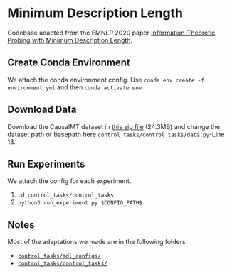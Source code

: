 # Minimum Description Length

Codebase adapted from the EMNLP 2020 paper [Information-Theoretic Probing with Minimum Description Length](https://arxiv.org/pdf/2003.12298.pdf).

## Create Conda Environment

We attach the conda environment config.
Use `conda env create -f environment.yml` and then `conda activate env`.

## Download Data

Download the CausalMT dataset in [this zip file](https://drive.google.com/file/d/10N8rW8BA-aPDIjFkmvJ4BQnB3REoVG6O/view?usp=sharing) (24.3MB) and change the dataset path or basepath here `control_tasks/control_tasks/data.py`-Line 13.

## Run Experiments

We attach the config for each experiment.
1. `cd control_tasks/control_tasks`
2. `python3 run_experiment.py $CONFIG_PATH$`

## Notes

Most of the adaptations we made are in the following folders:
- [`control_tasks/mdl_configs/`](control_tasks/mdl_configs/)
- [`control_tasks/control_tasks/`](control_tasks/control_tasks/)


